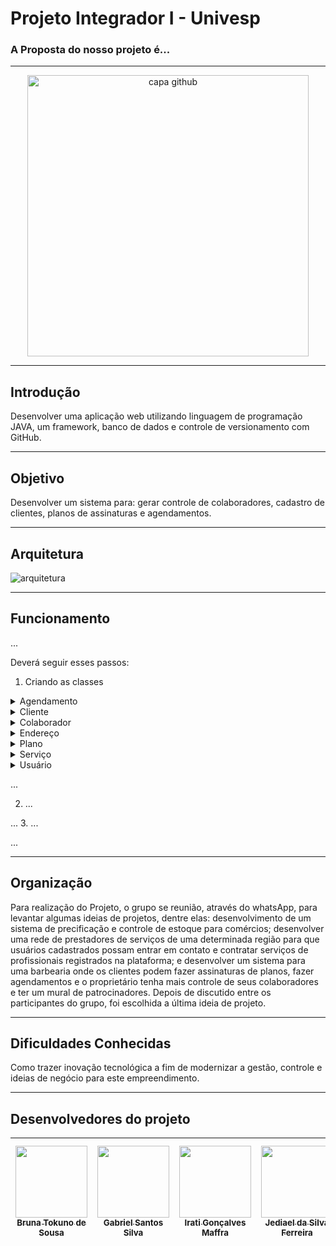 # Projeto Integrador I - Univesp
###  A Proposta do nosso projeto é...
***
<div align="center">
 <img src= "(https://github.com/DonatoJoao/ProjetoIntegradorMaven/blob/master/src/main/java/com/barbearia/View/imagens/fundoMenuPrincipal.jpg)" alt="capa github" 
  width="450"/>
</div>

***
 
## Introdução 

Desenvolver uma aplicação web utilizando linguagem de programação JAVA, um framework, banco de dados e controle de versionamento com GitHub.

****

## Objetivo

Desenvolver um sistema para: gerar controle de colaboradores, cadastro de clientes, planos de assinaturas e agendamentos.
***

## Arquitetura

![arquitetura](C:\Users\igmf5\Documents\GitHub\UNIVESP\arquitetura.jpg)

***
## Funcionamento 

...

Deverá seguir esses passos: 

1. Criando as classes
   
<details>
 
<summary>Agendamento</summary>

```ruby
package com.barbearia.Model;

import java.text.ParseException;
import java.text.SimpleDateFormat;
import java.util.Date;

public class Agendamento {

    private int idAgendamento;
    private Cliente cliente;
    private Servico servico;
    private float valor;
    private Date dataAgendamento;
    private String observacao;

    public Agendamento(int idAgendamento, Cliente cliente, Servico servico, float valor, String dataAgendamento) {
        this.idAgendamento = idAgendamento;
        this.cliente = cliente;
        this.servico = servico;
        this.valor = valor;
        try {
            this.dataAgendamento = new SimpleDateFormat("dd/MM/yyyy HH:mm").parse(dataAgendamento);
        } catch (ParseException e) {
            throw new RuntimeException(e);
        }
    }

    public Agendamento() {
    }

    public int getIdAgendamento() {
        return idAgendamento;
    }

    public void setIdAgendamento(int idAgendamento) {
        this.idAgendamento = idAgendamento;
    }

    public Cliente getCliente() {
        return cliente;
    }

    public void setCliente(Cliente cliente) {
        this.cliente = cliente;
    }

    public Servico getServico() {
        return servico;
    }

    public void setServico(Servico servico) {
        this.servico = servico;
    }

    public float getValor() {
        return valor;
    }

    public void setValor(float valor) {
        this.valor = valor;
    }

    public Date getDataAgendamento() {
        return dataAgendamento;
    }

    public void setDataAgendamento(Date dataAgendamento) {
        this.dataAgendamento = dataAgendamento;
    }

    public String getObservacao() {
        return observacao;
    }

    public void setObservacao(String observacao) {
        this.observacao = observacao;
    }
}
```
</details>

<details>
 
<summary>Cliente</summary>

```ruby
package com.barbearia.Model;

public class Cliente extends Usuario {
    public Cliente(String cpf, String nome, String senha) {
        super(cpf, nome, senha);
    }

    private float saldo;
    private Plano plano;

}
```
</details>

<details>

<summary>Colaborador</summary>

```ruby
package com.barbearia.Model;

class Colaborador extends Usuario {
    private String nivelAcesso;

    public Colaborador(String cpf, String nome, String senha) {
        super(cpf, nome, senha);
    }
}
```
</details>

<details>
 
<summary>Endereço</summary>

```ruby
package com.barbearia.Model;

class Endereco {

}
```
</details>

<details>

<summary>Plano</summary>

```ruby
package com.barbearia.Model;

public class Plano {


}
```
</details>

<details>

<summary>Serviço</summary>

```ruby
package com.barbearia.Model;

import javax.swing.*;

public class Servico {

    private int id;
    private String descricao;
    private float valor;

    public Servico(int id, String descricao, float valor) {
        this.id = id;
        this.descricao = descricao;
        this.valor = valor;
    }

    public Servico(float valor) {
        this.valor = valor;
    }

    public Servico() {
    }

    public int getId() {
        return id;
    }

    public void setId(int id) {
        this.id = id;
    }

    public String getDescricao() {
        return descricao;
    }

    public void setDescricao(String descricao) {
        this.descricao = descricao;
    }

    public float getValor() {
        return valor;
    }

    public void setValor(float valor) {
        this.valor = valor;
    }
}
```
</details>

<details>

<summary>Usuário</summary>

```ruby
package com.barbearia.Model;

import java.text.ParseException;
import java.text.SimpleDateFormat;
import java.util.Date;

abstract class Usuario {
    private int id;
    private String senha;
    private String cpf;
    private String nome;
    private String telefone;
    private String email;
    private Endereco endereco;
    private Date dataNascimento;

    public Usuario(int id, String cpf, String nome, String senha ,String telefone, String email, Endereco endereco, String dataNascimento) {
        this.id = id;
        this.cpf = cpf;
        this.nome = nome;
        this.senha = senha;
        this.telefone = telefone;
        this.email = email;
        this.endereco = endereco;
        try {
            this.dataNascimento = new SimpleDateFormat("dd/MM/yyyy ").parse(dataNascimento);
        } catch (ParseException e) {
            throw new RuntimeException(e);
        }
        ;
    }

    public Usuario() {
    }

    public Usuario(String cpf, String nome, String senha) {
        this.cpf = cpf;
        this.nome = nome;
        this.senha = senha;
    }

    public int getId() {
        return id;
    }

    public String getSenha() {
        return senha;
    }

    public String getCpf() {
        return cpf;
    }

    public String getNome() {
        return nome;
    }

    public String getTelefone() {
        return telefone;
    }

    public String getEmail() {
        return email;
    }

    public Endereco getEndereco() {
        return endereco;
    }

    public Date getDataNascimento() {
        return dataNascimento;
    }
}
```
</details>

...

2. ...

...
3. ...

...

****
## Organização

Para realização do Projeto, o grupo se reunião, através do whatsApp, para levantar algumas ideias de projetos, dentre elas: desenvolvimento de um sistema de precificação e controle de estoque para comércios; desenvolver uma rede de prestadores de serviços de uma determinada região para que usuários cadastrados possam entrar em contato e contratar serviços de profissionais registrados na plataforma; e desenvolver um sistema para uma barbearia onde os clientes podem fazer assinaturas de planos, fazer agendamentos e o proprietário tenha mais controle de seus colaboradores e ter um mural de patrocinadores. Depois de discutido entre os participantes do grupo, foi escolhida a última ideia de projeto. 

*** 

## Dificuldades Conhecidas

Como trazer inovação tecnológica a fim de modernizar a gestão, controle e ideias de negócio para este empreendimento. 



***
## Desenvolvedores do projeto

| [<img src="https://avatars.githubusercontent.com/u/170149114?v=4" width=115><br><sub>Bruna Tokuno de Sousa</sub>](https://github.com/bru-tokuno) | [<img src="https://avatars.githubusercontent.com/u/51243178?v=4" width=115><br><sub>Gabriel Santos Silva</sub>](https://github.com/GabrielSantos10) | [<img src="https://avatars.githubusercontent.com/u/124359272?v=4" width=115><br><sub>Irati Gonçalves Maffra</sub>](https://github.com/IratiMaffra) | [<img src="https://avatars.githubusercontent.com/u/163658340?v=4" width=115><br><sub>Jediael da Silva Ferreira</sub>](https://github.com/Jedi-Ferreira) | [<img src="https://avatars.githubusercontent.com/u/83663822?v=4" width=115><br><sub>João Donato de Morais Pereira</sub>](https://github.com/DonatoJoao) | [<img src="" width=115><br><sub>Lays Motta de Albuquerque Lourenço</sub>](https://github.com/Lays) | [<img src="" width=115><br><sub>Sandro Roberto Alves Júnior</sub>](https://github.com/sandro) | [<img src="https://media.licdn.com/dms/image/D4D03AQHigoFkbveHVA/profile-displayphoto-shrink_400_400/0/1701190953083?e=1721260800&v=beta&t=2i4rKOqXNAIQ9G01f1y5JeCWxbh61dSu1i1Rj7fNeTE" width=115><br><sub>Thiago Lourenço Sales</sub>](https://www.linkedin.com/in/thiago-louren%C3%A7o-b166041b1?utm_source=share&utm_campaign=share_via&utm_content=profile&utm_medium=ios_app) |
| :---: | :---: | :---: | :---: | :---: | :---: |:---: | :---: |

